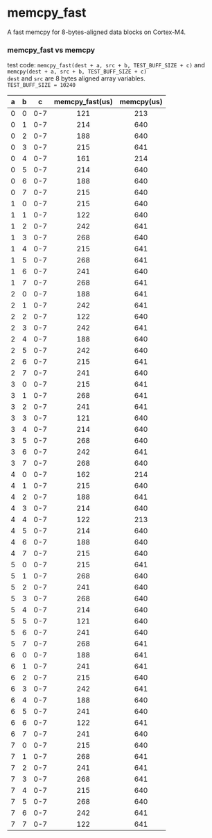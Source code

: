 # memcpy_fast
A fast memcpy for 8-bytes-aligned data blocks on Cortex-M4.

### memcpy_fast vs memcpy
test code: `memcpy_fast(dest + a, src + b, TEST_BUFF_SIZE + c)` and `memcpy(dest + a, src + b, TEST_BUFF_SIZE + c)`  
`dest` and `src` are 8 bytes aligned array variables.  
`TEST_BUFF_SIZE = 10240`  

| a | b | c  | memcpy_fast(us) | memcpy(us)|
|---|---|----|:----------:|:------:|
|0 | 0 | 0-7 |  121 | 213  |
|0 | 1 | 0-7 |  214 | 640  |
|0 | 2 | 0-7 |  188 | 640  |
|0 | 3 | 0-7 |  215 | 641  |
|0 | 4 | 0-7 |  161 | 214  |
|0 | 5 | 0-7 |  214 | 640  |
|0 | 6 | 0-7 |  188 | 640  |
|0 | 7 | 0-7 |  215 | 640  |
|1 | 0 | 0-7 |  215 | 640  |
|1 | 1 | 0-7 |  122 | 640  |
|1 | 2 | 0-7 |  242 | 641  |
|1 | 3 | 0-7 |  268 | 640  |
|1 | 4 | 0-7 |  215 | 641  |
|1 | 5 | 0-7 |  268 | 641  |
|1 | 6 | 0-7 |  241 | 640  |
|1 | 7 | 0-7 |  268 | 641  |
|2 | 0 | 0-7 |  188 | 641  |
|2 | 1 | 0-7 |  242 | 641  |
|2 | 2 | 0-7 |  122 | 640  |
|2 | 3 | 0-7 |  242 | 641  |
|2 | 4 | 0-7 |  188 | 640  |
|2 | 5 | 0-7 |  242 | 640  |
|2 | 6 | 0-7 |  215 | 641  |
|2 | 7 | 0-7 |  241 | 640  |
|3 | 0 | 0-7 |  215 | 641  |
|3 | 1 | 0-7 |  268 | 641  |
|3 | 2 | 0-7 |  241 | 641  |
|3 | 3 | 0-7 |  121 | 640  |
|3 | 4 | 0-7 |  214 | 640  |
|3 | 5 | 0-7 |  268 | 640  |
|3 | 6 | 0-7 |  242 | 641  |
|3 | 7 | 0-7 |  268 | 640  |
|4 | 0 | 0-7 |  162 | 214  |
|4 | 1 | 0-7 |  215 | 640  |
|4 | 2 | 0-7 |  188 | 641  |
|4 | 3 | 0-7 |  214 | 640  |
|4 | 4 | 0-7 |  122 | 213  |
|4 | 5 | 0-7 |  214 | 640  |
|4 | 6 | 0-7 |  188 | 640  |
|4 | 7 | 0-7 |  215 | 640  |
|5 | 0 | 0-7 |  215 | 641  |
|5 | 1 | 0-7 |  268 | 640  |
|5 | 2 | 0-7 |  241 | 640  |
|5 | 3 | 0-7 |  268 | 640  |
|5 | 4 | 0-7 |  214 | 640  |
|5 | 5 | 0-7 |  121 | 640  |
|5 | 6 | 0-7 |  241 | 640  |
|5 | 7 | 0-7 |  268 | 641  |
|6 | 0 | 0-7 |  188 | 641  |
|6 | 1 | 0-7 |  241 | 641  |
|6 | 2 | 0-7 |  215 | 640  |
|6 | 3 | 0-7 |  242 | 641  |
|6 | 4 | 0-7 |  188 | 640  |
|6 | 5 | 0-7 |  241 | 640  |
|6 | 6 | 0-7 |  122 | 641  |
|6 | 7 | 0-7 |  241 | 640  |
|7 | 0 | 0-7 |  215 | 640  |
|7 | 1 | 0-7 |  268 | 641  |
|7 | 2 | 0-7 |  241 | 641  |
|7 | 3 | 0-7 |  268 | 641  |
|7 | 4 | 0-7 |  215 | 640  |
|7 | 5 | 0-7 |  268 | 640  |
|7 | 6 | 0-7 |  242 | 641  |
|7 | 7 | 0-7 |  122 | 641  |
